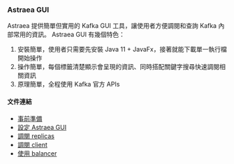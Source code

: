 ### Astraea GUI

Astraea 提供簡單但實用的 Kafka GUI 工具，讓使用者方便調閱和查詢 Kafka 內部常用的資訊。 Astraea GUI 有幾個特色：

1. 安裝簡單，使用者只需要先安裝 Java 11 + JavaFx，接著就能下載單一執行檔開始操作
2. 操作簡單，每個標籤清楚顯示會呈現的資訊、同時搭配關鍵字搜尋快速調閱相關資訊
3. 原理簡單，全程使用 Kafka 官方 APIs

#### 文件連結

- [事前準備](./env/README.md)
- [設定 Astraea GUI](./setting/README.md)
- [調閱 replicas](./replica/README.md)
- [調閱 client](./client/README.md)
- [使用 balancer](./balancer/README.md)